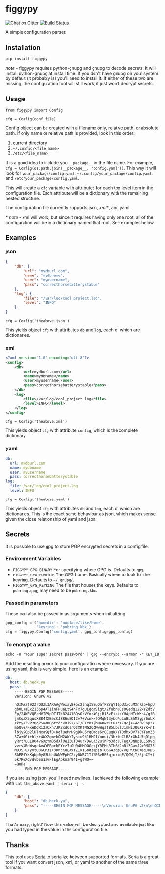 figgypy
=======

[![Chat on Gitter](https://badges.gitter.im/theherk/figgypy.svg)](https://gitter.im/theherk/figgypy?utm_source=badge&utm_medium=badge&utm_campaign=pr-badge&utm_content=badge)
[![Build Status](https://travis-ci.org/theherk/figgypy.svg)](https://travis-ci.org/theherk/figgypy)

A simple configuration parser.

Installation
------------

    pip install figgypy

_note_ - figgypy requires python-gnupg and gnupg to decode secrets. It will install python-gnupg at install time. If you don't have gnupg on your system by default (it probably is) you'll need to install it. If either of these two are missing, the configuration tool will still work, it just won't decrypt secrets.

Usage
-----

    from figgypy import Config

    cfg = Config(conf_file)

Config object can be created with a filename only, relative path, or absolute path.
If only name or relative path is provided, look in this order:

1. current directory
2. `~/.config/<file_name>`
3. `/etc/<file_name>`

It is a good idea to include you `__package__` in the file name.
For example, `cfg = Config(os.path.join(__package__, 'config.yaml'))`.
This way it will look for `your_package/config.yaml`,
`~/.config/your_package/config.yaml`, and `/etc/your_package/config.yaml`.

This will create a `cfg` variable with attributes for each top level item in the configuration file. Each attribute will be a dictionary with the remaining nested structure.

The configuration file currently supports json, _xml*_, and yaml.

_* note_ - xml will work, but since it requires having only one root, all of the configuration will be in a dictionary named that root. See examples below.

Examples
--------

### json

```json
{
    "db": {
        "url": "mydburl.com",
        "name": "mydbname",
        "user": "myusername",
        "pass": "correcthorsebatterystable"
    },
    "log": {
        "file": "/var/log/cool_project.log",
        "level": "INFO"
    }
}
```

    cfg = Config('theabove.json')

This yields object `cfg` with attributes `db` and `log`, each of which are dictionaries.

### xml

```xml
<?xml version="1.0" encoding="utf-8"?>
<config>
    <db>
        <url>mydburl.com</url>
        <name>mydbname</name>
        <user>myusername</user>
        <pass>correcthorsebatterystable</pass>
    </db>
    <log>
        <file>/var/log/cool_project.log</file>
        <level>INFO</level>
    </log>
</config>
```

    cfg = Config('theabove.xml')

This yields object `cfg` with attribute `config`, which is the complete dictionary.

### yaml

```yaml
db:
  url: mydburl.com
  name: mydbname
  user: myusername
  pass: correcthorsebatterystable
log:
  file: /var/log/cool_project.log
  level: INFO
```

    cfg = Config('theabove.yaml')

This yields object `cfg` with attributes `db` and `log`, each of which are dictionaries. This is the exact same behaviour as json, which makes sense given the close relationship of yaml and json.

Secrets
--------
It is possible to use gpg to store PGP encrypted secrets in a config file.

### Environment Variables

+ `FIGGYPY_GPG_BINARY` For specifying where GPG is. Defaults to `gpg`.
+ `FIGGYPY_GPG_HOMEDIR` The GPG home. Basically where to look for the keyring. Defaults to `~/.gnupg/`.
+ `FIGGYPY_GPG_KEYRING` The file that houses the keys. Defaults to `pubring.gpg`; may need to be `pubring.kbx`.

### Passed in parameters

These can also be passed in as arguments when initializing.

```python
gpg_config = {'homedir': 'noplace/like/home',
              'keyring': 'pubring.kbx'}
cfg = figgypy.Config('config.yaml', gpg_config=gpg_config)
```

### To encrypt a value

    echo -n "Your super secret password" | gpg --encrypt --armor -r KEY_ID

Add the resulting armor to your configuration where necessary. If you are using yaml, this is very simple. Here is an example:

```yaml
db:
  host: db.heck.ya
  pass: |
    -----BEGIN PGP MESSAGE-----
    Version: GnuPG v2

    hQIMAzf92ZrOUZL3ARAAgWexav8+pc2lnqISEuQafFZrqYI0pU3xCuMXnFZp+hpU
    gb0LsaExZ136p4ATIinFHuaLt94hFx7gULgqoSigt/2fubnUCsOGedq122xYZdtV
    Ep/24WPVQPcMVIP9pDTJTk82A41BQsOrVYorAGjjB13zFizizYHApNTcWKr4/gfR
    jmCqAX5qusXB84fXBecCJ886uEQI2v7+Vxnk+fQMqNt3ybd/uLuBLShMSygr6uLX
    zktyeZvP2QqPSWe0OpttdcvD792/SI/CTznsjbMe0wr1L81csEQcj++4o5wJop3Y
    mbQvG/FxeDdRi2aCxh7JK2xdCsrQzXKTNG2QZMwWqatB5Lb6lJ1mNiJQGX2YK+nI
    lbjy5Cp2lHlNxa9QfB+KglueMnH9gDku5YqBDos6rCEuqK/aTDdMx0V7YGYTamZ3
    3Za+OGi+hl/+4WX2gm+bOM2WWrIysiu9k1HMI1/onui/3hr1nClR8rGb4a5qDlpg
    yRrt7LuLRU4vGXpYm05dXlUeI3uT04ur/DwLo32ujnPo3dc8LFegX8N8p1LLS9vq
    vvrvXRnWsgeAvAYFBprbEYcz7sOU04HM9OGcyjYREMs3Ih6H2oBi3GavJ2x0MG75
    M9JSTu/yytD8GCM3s+3RncKuEAxfZIk1Gbdz0pjb+U6G43qq8/vQPKtKuAeqJHDS
    SAER9YkKqbp0y85LbhUWNWPpHQ2zy8WB71TfYE6vBP5qjoxiqP/QGWjT/3jhCY+t
    5k7R6XqvdvbSu1avFlEgApknzn94I+gsWQ==
    =QuDe
    -----END PGP MESSAGE-----
```

If you are using json, you'll need newlines. I achieved the following example with `cat the_above.yaml | seria -j -`.

```json
{
    "db": {
        "host": "db.heck.ya",
        "pass": "-----BEGIN PGP MESSAGE-----\nVersion: GnuPG v2\n\nhQIMAzf92ZrOUZL3ARAAgWexav8+pc2lnqISEuQafFZrqYI0pU3xCuMXnFZp+hpU\ngb0LsaExZ136p4ATIinFHuaLt94hFx7gULgqoSigt/2fubnUCsOGedq122xYZdtV\nEp/24WPVQPcMVIP9pDTJTk82A41BQsOrVYorAGjjB13zFizizYHApNTcWKr4/gfR\njmCqAX5qusXB84fXBecCJ886uEQI2v7+Vxnk+fQMqNt3ybd/uLuBLShMSygr6uLX\nzktyeZvP2QqPSWe0OpttdcvD792/SI/CTznsjbMe0wr1L81csEQcj++4o5wJop3Y\nmbQvG/FxeDdRi2aCxh7JK2xdCsrQzXKTNG2QZMwWqatB5Lb6lJ1mNiJQGX2YK+nI\nlbjy5Cp2lHlNxa9QfB+KglueMnH9gDku5YqBDos6rCEuqK/aTDdMx0V7YGYTamZ3\n3Za+OGi+hl/+4WX2gm+bOM2WWrIysiu9k1HMI1/onui/3hr1nClR8rGb4a5qDlpg\nyRrt7LuLRU4vGXpYm05dXlUeI3uT04ur/DwLo32ujnPo3dc8LFegX8N8p1LLS9vq\nvvrvXRnWsgeAvAYFBprbEYcz7sOU04HM9OGcyjYREMs3Ih6H2oBi3GavJ2x0MG75\nM9JSTu/yytD8GCM3s+3RncKuEAxfZIk1Gbdz0pjb+U6G43qq8/vQPKtKuAeqJHDS\nSAER9YkKqbp0y85LbhUWNWPpHQ2zy8WB71TfYE6vBP5qjoxiqP/QGWjT/3jhCY+t\n5k7R6XqvdvbSu1avFlEgApknzn94I+gsWQ==\n=QuDe\n-----END PGP MESSAGE-----"
    }
}
```

That's easy, right? Now this value will be decrypted and available just like you had typed in the value in the configuration file.

Thanks
------

This tool uses [Seria](https://github.com/rtluckie/seria) to serialize between supported formats. Seria is a great tool if you want convert json, xml, or yaml to another of the same three formats.
